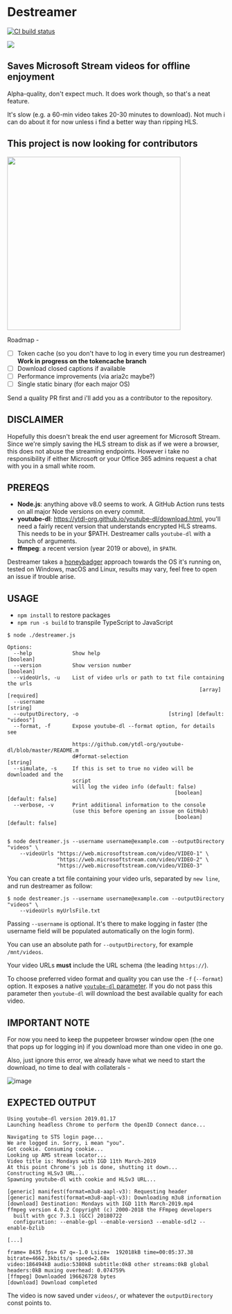 # Destreamer

<a href="https://github.com/snobu/destreamer/actions">
  <img src="https://github.com/snobu/destreamer/workflows/Node%20CI/badge.svg" alt="CI build status" />
</a>

![](logo.png)

## Saves Microsoft Stream videos for offline enjoyment

Alpha-quality, don't expect much. It does work though, so that's a neat feature.

It's slow (e.g. a 60-min video takes 20-30 minutes to download). Not much i can do about it for now unless i find a better way than ripping HLS.

## This project is now looking for contributors
<img src="https://www.whitesourcesoftware.com/wp-content/uploads/2018/02/10-github-to-follow.jpg" width=400 />

Roadmap -
- [ ] Token cache (so you don't have to log in every time you run destreamer) **Work in progress on the tokencache branch**
- [ ] Download closed captions if available
- [ ] Performance improvements (via aria2c maybe?)
- [ ] Single static binary (for each major OS)

Send a quality PR first and i'll add you as a contributor to the repository.

## DISCLAIMER

Hopefully this doesn't break the end user agreement for Microsoft Stream. Since we're simply saving the HLS stream to disk as if we were a browser, this does not abuse the streaming endpoints. However i take no responsibility if either Microsoft or your Office 365 admins request a chat with you in a small white room.


## PREREQS

* **Node.js**: anything above v8.0 seems to work. A GitHub Action runs tests on all major Node versions on every commit.
* **youtube-dl**: https://ytdl-org.github.io/youtube-dl/download.html, you'll need a fairly recent version that understands encrypted HLS streams. This needs to be in your $PATH. Destreamer calls `youtube-dl` with a bunch of arguments.
* **ffmpeg**: a recent version (year 2019 or above), in `$PATH`.

Destreamer takes a [honeybadger](https://www.youtube.com/watch?v=4r7wHMg5Yjg) approach towards the OS it's running on, tested on Windows, macOS and Linux, results may vary, feel free to open an issue if trouble arise.

## USAGE

* `npm install` to restore packages
* `npm run -s build` to transpile TypeScript to JavaScript

```
$ node ./destreamer.js

Options:
  --help             Show help                                         [boolean]
  --version          Show version number                               [boolean]
  --videoUrls, -u    List of video urls or path to txt file containing the urls
                                                              [array] [required]
  --username                                                            [string]
  --outputDirectory, -o                             [string] [default: "videos"]
  --format, -f       Expose youtube-dl --format option, for details see

                     https://github.com/ytdl-org/youtube-dl/blob/master/README.m
                     d#format-selection                                 [string]
  --simulate, -s     If this is set to true no video will be downloaded and the
                     script
                     will log the video info (default: false)
                                                      [boolean] [default: false]
  --verbose, -v      Print additional information to the console
                     (use this before opening an issue on GitHub)
                                                      [boolean] [default: false]


$ node destreamer.js --username username@example.com --outputDirectory "videos" \
    --videoUrls "https://web.microsoftstream.com/video/VIDEO-1" \
                "https://web.microsoftstream.com/video/VIDEO-2" \
                "https://web.microsoftstream.com/video/VIDEO-3"
```

You can create a txt file containing your video urls, separated by `new line`, and run destreamer as follow:
```
$ node destreamer.js --username username@example.com --outputDirectory "videos" \
    --videoUrls myUrlsFile.txt
```

Passing `--username` is optional. It's there to make logging in faster (the username field will be populated automatically on the login form).

You can use an absolute path for `--outputDirectory`, for example `/mnt/videos`.

Your video URLs **must** include the URL schema (the leading `https://`).

To choose preferred video format and quality you can use the `-f` (`--format`) option. It exposes a native [`youtube-dl` parameter][4].
If you do not pass this parameter then `youtube-dl` will download the best available quality for each video.

## IMPORTANT NOTE
For now you need to keep the puppeteer browser window open (the one that pops up for logging in) if you download more than one video in one go.

Also, just ignore this error, we already have what we need to start the download, no time to deal with collaterals -

![image](https://user-images.githubusercontent.com/6472374/77905069-4c585000-728e-11ea-914e-26f1ce5e595b.png)


## EXPECTED OUTPUT

```
Using youtube-dl version 2019.01.17
Launching headless Chrome to perform the OpenID Connect dance...

Navigating to STS login page...
We are logged in. Sorry, i mean "you".
Got cookie. Consuming cookie...
Looking up AMS stream locator...
Video title is: Mondays with IGD 11th March-2019
At this point Chrome's job is done, shutting it down...
Constructing HLSv3 URL...
Spawning youtube-dl with cookie and HLSv3 URL...

[generic] manifest(format=m3u8-aapl-v3): Requesting header
[generic] manifest(format=m3u8-aapl-v3): Downloading m3u8 information
[download] Destination: Mondays with IGD 11th March-2019.mp4
ffmpeg version 4.0.2 Copyright (c) 2000-2018 the FFmpeg developers
  built with gcc 7.3.1 (GCC) 20180722
  configuration: --enable-gpl --enable-version3 --enable-sdl2 --enable-bzlib

[...]

frame= 8435 fps= 67 q=-1.0 Lsize=  192018kB time=00:05:37.38 bitrate=4662.3kbits/s speed=2.68x
video:186494kB audio:5380kB subtitle:0kB other streams:0kB global headers:0kB muxing overhead: 0.074759%
[ffmpeg] Downloaded 196626728 bytes
[download] Download completed
```

The video is now saved under `videos/`, or whatever the `outputDirectory` const points to.



[4]: https://github.com/ytdl-org/youtube-dl/blob/master/README.md#format-selection
